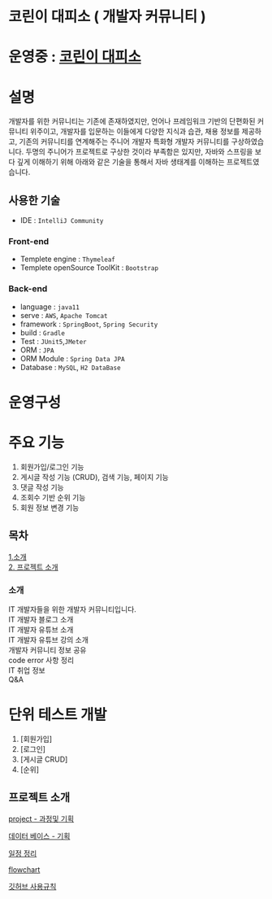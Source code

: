 # 코린이 대피소 ( 개발자 커뮤니티 )

# 운영중 : [코린이 대피소](http://13.209.116.217:8080/main)

# 설명
개발자를 위한 커뮤니티는 기존에 존재하였지만, 언어나 프레임워크 기반의 단편화된 커뮤니티 위주이고, 개발자를 입문하는 이들에게 다양한 지식과 습관, 채용 정보를 제공하고, 기존의 커뮤니티를 연계해주는 주니어 개발자 특화형 개발자 커뮤니티를 구상하였습니다.
두명의 주니어가 프로젝트로 구상한 것이라 부족함은 있지만, 자바와 스프링을 보다 깊게 이해하기 위해 아래와 같은 기술을 통해서 자바 생태계를 이해하는 프로젝트였습니다.  

## 사용한 기술 
- IDE : ```IntelliJ Community```
### Front-end
- Templete engine : ```Thymeleaf``` 
- Templete openSource ToolKit : ```Bootstrap```
### Back-end
- language : ```java11```
- serve : ```AWS```, ```Apache Tomcat```
- framework : ```SpringBoot```, ```Spring Security```
- build : ```Gradle```
- Test : ```JUnit5```,```JMeter```
- ORM : ```JPA```
- ORM Module : ```Spring Data JPA```
- Database : ```MySQL```, ```H2 DataBase```

# 운영구성

# 주요 기능
1. 회원가입/로그인 기능
2. 게시글 작성 기능 (CRUD), 검색 기능, 페이지 기능
3. 댓글 작성 기능
4. 조회수 기반 순위 기능
5. 회원 정보 변경 기능

## 목차

[1.소개](#소개)<br>
[2. 프로젝트 소개](#프로젝트-소개)<br>


### 소개 

IT 개발자들을 위한 개발자 커뮤니티입니다.<br>
IT 개발자 블로그 소개 <br>
IT 개발자 유튜브 소개 <br>
IT 개발자 유튜브 강의 소개<br>
개발자 커뮤니티 정보 공유 <br>
code error 사항 정리<br>
IT 취업 정보 <br>
Q&A 

# 단위 테스트 개발

1. [회원가입]
2. [로그인]
3. [게시글 CRUD]
4. [순위]






## 프로젝트 소개

[project - 과정및 기획](https://docs.google.com/presentation/d/1-auToEYtCUQvuk4Y1xfhFQQelqMFU-XGl0jmS-KDumw/edit?usp=sharing)

[ 데이터 베이스 - 기획 ](https://docs.google.com/spreadsheets/d/1rxwd22JbqlsI1Sy3MDnE35C8PwzDOdbRKNOmSWYknpI/edit?usp=sharing)

[ 일정 정리 ](https://github.com/playdata-finalproject/teamproject_final/projects/1)

[ flowchart ](https://drive.google.com/file/d/1KmVB_o5DyXCoHjznPO4_RHqA8KOQxj0N/view?usp=sharing)

<a href = "./팀워크 규칙/readme.md"> 깃허브 사용규칙 </a>


## 

